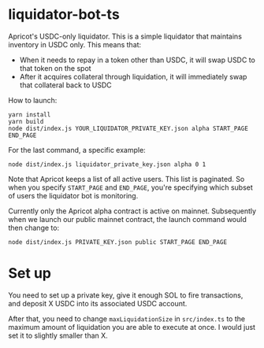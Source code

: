 # liquidator-bot-ts

Apricot's USDC-only liquidator. This is a simple liquidator that maintains inventory in USDC only. This means that:
- When it needs to repay in a token other than USDC, it will swap USDC to that token on the spot
- After it acquires collateral through liquidation, it will immediately swap that collateral back to USDC

How to launch:
```
yarn install
yarn build
node dist/index.js YOUR_LIQUIDATOR_PRIVATE_KEY.json alpha START_PAGE END_PAGE
```

For the last command, a specific example:
```
node dist/index.js liquidator_private_key.json alpha 0 1
```

Note that Apricot keeps a list of all active users. This list is paginated. So when you specify `START_PAGE` and
`END_PAGE`, you're specifying which subset of users the liquidator bot is monitoring.


Currently only the Apricot alpha contract is active on mainnet. Subsequently when we launch our public mainnet contract,
the launch command would then change to:

```
node dist/index.js PRIVATE_KEY.json public START_PAGE END_PAGE
```

# Set up

You need to set up a private key, give it enough SOL to fire transactions, and deposit X USDC into its
associated USDC account.

After that, you need to change `maxLiquidationSize` in `src/index.ts` to the maximum amount of liquidation you are able
to execute at once. I would just set it to slightly smaller than X.
